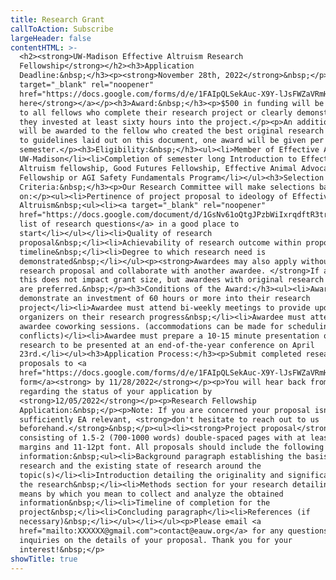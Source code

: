 ```yaml
---
title: Research Grant
callToAction: Subscribe
largeHeader: false
contentHTML: >-
  <h2><strong>UW-Madison Effective Altruism Research
  Fellowship</strong></h2><h3>Application
  Deadline:&nbsp;</h3><p><strong>November 28th, 2022</strong>&nbsp;</p><p><a
  target="_blank" rel="noopener"
  href="https://docs.google.com/forms/d/e/1FAIpQLSekAuc-X9Y-lJsFWZaVRmHQBxqCNVa9qNMBG85PFQ8vjwXVGA/viewform?usp=sf_link"><strong>Apply
  here</strong></a></p><h3>Award:&nbsp;</h3><p>$500 in funding will be granted
  to all fellows who complete their research project or clearly demonstrate that
  they invested at least sixty hours into the project.</p><p>An additional $500
  will be awarded to the fellow who created the best original research according
  to guidelines laid out on this document, one award will be given per
  semester.</p><h3>Eligibility:&nbsp;</h3><ul><li>Member of Effective Altruism
  UW-Madison</li><li>Completion of semester long Introduction to Effective
  Altruism fellowship, Good Futures Fellowship, Effective Animal Advocacy
  Fellowship or AGI Safety Fundamentals Program</li></ul><h3>Selection
  Criteria:&nbsp;</h3><p>Our Research Committee will make selections based
  on:</p><ul><li>Pertinence of project proposal to ideology of Effective
  Altruism&nbsp;<ul><li><a target="_blank" rel="noopener"
  href="https://docs.google.com/document/d/1GsNv61oQtgJPzbWiIxrqdftR3trM6uJqPu5LFTVahDI/edit?usp=sharing">This
  list of research questions</a> in a good place to
  start</li></ul></li><li>Quality of research
  proposal&nbsp;</li><li>Achievability of research outcome within proposed
  timeline&nbsp;</li><li>Degree to which research need is
  demonstrated&nbsp;</li></ul><p><strong>Awardees may also apply without a
  research proposal and collaborate with another awardee. </strong>If accepted
  this does not impact grant size, but awardees with original research proposals
  are preferred.&nbsp;</p><h3>Conditions of the Award:</h3><ul><li>Awardee must
  demonstrate an investment of 60 hours or more into their research
  project</li><li>Awardee must attend bi-weekly meetings to provide updates to
  organizers on their research progress&nbsp;</li><li>Awardee must attend weekly
  awardee coworking sessions. (accommodations can be made for scheduling
  conflicts)</li><li>Awardee must prepare a 10-15 minute presentation on their
  research to be presented at an end-of-the-year conference on April
  23rd.</li></ul><h3>Application Process:</h3><p>Submit completed research
  proposals to <a
  href="https://docs.google.com/forms/d/e/1FAIpQLSekAuc-X9Y-lJsFWZaVRmHQBxqCNVa9qNMBG85PFQ8vjwXVGA/viewform?usp=sf_link">this
  form</a><strong> by 11/28/2022</strong></p><p>You will hear back from us
  regarding the status of your application by
  <strong>12/05/2022</strong></p><p>Research Fellowship
  Application:&nbsp;</p><p>Note: If you are concerned your proposal isn't
  sufficiently EA relevant, <strong>don't hesitate to reach out to us
  beforehand.</strong>&nbsp;</p><ul><li><strong>Project proposal</strong>
  consisting of 1.5-2 (700-1000 words) double-spaced pages with at least 1 inch
  margins and 11-12pt font. All proposals should include the following
  information:&nbsp;<ul><li>Background paragraph establishing the basis for your
  research and the existing state of research around the
  topic(s)</li><li>Introduction detailing the originality and significance of
  the research&nbsp;</li><li>Methods section for your research detailing the
  means by which you mean to collect and analyze the obtained
  information&nbsp;</li><li>Timeline of completion for the
  project&nbsp;</li><li>Concluding paragraph</li><li>References (if
  necessary)&nbsp;</li></ul></li></ul><p>Please email <a
  href="mailto:XXXXXX@gmail.com">contact@eauw.org</a> for any questions or
  inquiries on the details of your proposal. Thank you for your
  interest!&nbsp;</p>
showTitle: true
---
```

